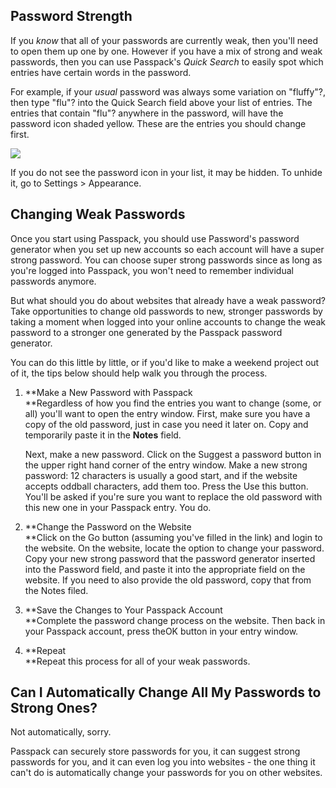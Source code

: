 ## **Password Strength**

If you _know_ that all of your passwords are currently weak, then you'll need to open them up one by one. However if you have a mix of strong and weak passwords, then you can use Passpack's _Quick Search_ to easily spot which entries have certain words in the password.

For example, if your _usual_ password was always some variation on "fluffy"?, then type "flu"? into the Quick Search field above your list of entries. The entries that contain "flu"? anywhere in the password, will have the password icon shaded yellow. These are the entries you should change first.

![](https://support.passpack.com/hc/en-us/article_attachments/200194005/passwordlist_passicon.png)

If you do not see the password icon in your list, it may be hidden. To unhide it, go to Settings &gt; Appearance.

## **Changing Weak Passwords**

Once you start using Passpack, you should use Password's password generator when you set up new accounts so each account will have a super strong password. You can choose super strong passwords since as long as you're logged into Passpack, you won't need to remember individual passwords anymore.

But what should you do about websites that already have a weak password? Take opportunities to change old passwords to new, stronger passwords by taking a moment when logged into your online accounts to change the weak password to a stronger one generated by the Passpack password generator.

You can do this little by little, or if you'd like to make a weekend project out of it, the tips below should help walk you through the process.

1. **Make a New Password with Passpack  
   **Regardless of how you find the entries you want to change \(some, or all\) you'll want to open the entry window. First, make sure you have a copy of the old password, just in case you need it later on. Copy and temporarily paste it in the **Notes** field.  
  
   Next, make a new password. Click on the Suggest a password button in the upper right hand corner of the entry window. Make a new strong password: 12 characters is usually a good start, and if the website accepts oddball characters, add them too. Press the Use this button. You'll be asked if you're sure you want to replace the old password with this new one in your Passpack entry. You do.

2. **Change the Password on the Website  
   **Click on the Go button \(assuming you've filled in the link\) and login to the website. On the website, locate the option to change your password. Copy your new strong password that the password generator inserted into the Password field, and paste it into the appropriate field on the website. If you need to also provide the old password, copy that from the Notes filed.

3. **Save the Changes to Your Passpack Account  
   **Complete the password change process on the website. Then back in your Passpack account, press theOK button in your entry window.

4. **Repeat  
   **Repeat this process for all of your weak passwords.

## **Can I Automatically Change All My Passwords to Strong Ones?**

Not automatically, sorry.

Passpack can securely store passwords for you, it can suggest strong passwords for you, and it can even log you into websites - the one thing it can't do is automatically change your passwords for you on other websites.

